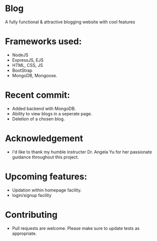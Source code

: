 # Blog
A fully functional & attractive blogging website with cool features

# Frameworks used:
- NodeJS
- ExpressJS, EJS
- HTML, CSS, JS
- BootStrap
- MongoDB, Mongoose.

# Recent commit:
- Added backend with MongoDB.
- Ability to view blogs in a seperate page.
- Deletion of a chosen blog.

# Acknowledgement
- I'd like to thank my humble instructer Dr. Angela Yu for her passionate guidance throughout this project.

# Upcoming features:
- Updation within homepage facility.
- login/signup facility
  
# Contributing
- Pull requests are welcome. Please make sure to update tests as appropriate.
